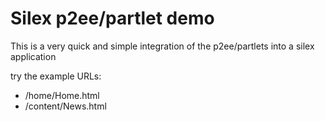 Silex p2ee/partlet demo
=======================

This is a very quick and simple integration of the p2ee/partlets
into a silex application



try the example URLs:

* /home/Home.html
* /content/News.html

